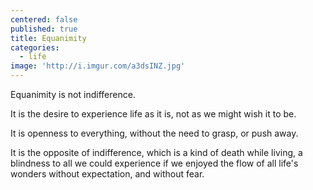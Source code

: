 ```yaml
---
centered: false
published: true
title: Equanimity
categories:
  - life
image: 'http://i.imgur.com/a3dsINZ.jpg'
---
```

Equanimity
is not indifference.

It is the desire
to experience life as it is,
not as we might wish it to be.

It is openness to everything,
without the need to grasp,
or push away.

It is the opposite of indifference,
which is a kind of death while living,
a blindness to all we could experience
if we enjoyed the flow of all life's wonders
without expectation,
and without fear.
